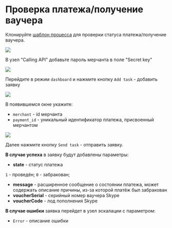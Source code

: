 # Проверка платежа/получение ваучера

Клонируйте [шаблон процесса](https://www.corezoid.com/admin/edit_conv/27725/5060) для проверки статуса платежа/получение ваучера.

![](../img/mandrill_copy_conveyor.png)

В узел "Calling API" добавьте пароль мерчанта в поле "Secret key"

![](../img/secret.png)

Перейдите в режим `dashboard` и нажмите кнопку `Add task` - добавить заявку

![](../img/mandrill_dashboard.png)

В появившемся окне укажите:
*   `merchant` - id мерчанта
*   `payment_id` - уникальный идентификатор платежа, присвоенный мерчантом

![](../img/status_skype.png)

Далее нажмите кнопку `Send task` - отправить заявку.

**В случае успеха** в заявку будут добавлены параметры:

* **state** - статус платежа

`1` - проведён; `0` - забракован;
* **message** - расширенное сообщение о состоянии платежа, может содержать описание причины, из-за которой платёж был забракован
* **voucherSerial** - серийный номер ваучера Skype
* **voucherCode** - лод пополнения Skype


**В случае ошибки** заявка перейдет в узел эскалации с параметром:
* `Error` - описание ошибки

